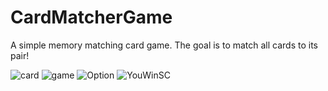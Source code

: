 # CardMatcherGame
A simple memory matching card game. The goal is to match all cards to its pair!

![card](https://user-images.githubusercontent.com/46362634/54064471-96cde100-41e2-11e9-9fa6-89cf5a162a40.PNG)
![game](https://user-images.githubusercontent.com/46362634/54064491-c7ae1600-41e2-11e9-91cf-73d253f5c811.PNG)
![Option](https://user-images.githubusercontent.com/46362634/54064500-e2808a80-41e2-11e9-9d77-769f0f11fc7f.PNG)
![YouWinSC](https://user-images.githubusercontent.com/46362634/54075617-7a2bba80-426f-11e9-9281-f8a5300c2110.PNG)

